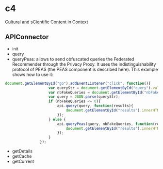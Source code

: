 # c4
Cultural and sCientific Content in Context

## APIConnector

* init
* query
* queryPeas: allows to send obfuscated queries the Federated Recommender through the Privacy Proxy. It uses the indistinguishability protocol of PEAS (the PEAS component is described here). This example shows how to use it: 
```javascript
document.getElementById("go").addEventListener("click", function(){ 
					var queryStr = document.getElementById("query").value;
					var nbFakeQueries = document.getElementById("nbFakeQueries").value;
					var query = JSON.parse(queryStr);
					if (nbFakeQueries <= 0){
						api.query(query, function(results){
							document.getElementById("results").innerHTML = JSON.stringify(results);
						});
					} else {
						api.queryPeas(query, nbFakeQueries, function(results){
							document.getElementById("results").innerHTML = JSON.stringify(results.data);
						});
					}
				});
```
* getDetails
* getCache
* getCurrent
